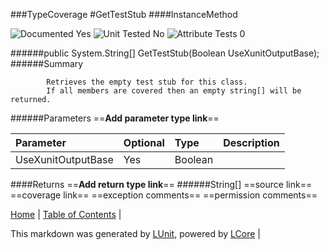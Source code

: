 ###TypeCoverage
#GetTestStub
####InstanceMethod

![Documented Yes](http://b.repl.ca/v1/Documented-Yes-brightgreen.png) ![Unit Tested No](http://b.repl.ca/v1/Unit%20Tested-No-lightgrey.png) ![Attribute Tests 0](http://b.repl.ca/v1/Attribute%20Tests-0-lightgrey.png)

######public System.String[] GetTestStub(Boolean UseXunitOutputBase);
######Summary

            Retrieves the empty test stub for this class. 
            If all members are covered then an empty string[] will be returned.
            
######Parameters
==__Add parameter type link__==

Parameter | Optional | Type | Description
:---  | :---  | :---  | :--- 
UseXunitOutputBase | Yes | Boolean | 

####Returns
==__Add return type link__==
######String[]
==source link==
==coverage link==
==exception comments==
==permission comments==

[Home](../../README.md) | [Table of Contents](../../TableOfContents.md) | 


This markdown was generated by [LUnit](https://github.com/CodeSingularity/LUnit), powered by [LCore](https://github.com/CodeSingularity/LCore) | 

